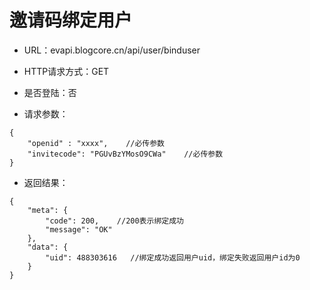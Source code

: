 # 邀请码绑定用户

- URL：evapi.blogcore.cn/api/user/binduser

- HTTP请求方式：GET

- 是否登陆：否

- 请求参数：

```
{
    "openid" : "xxxx",    //必传参数
    "invitecode": "PGUvBzYMosO9CWa"    //必传参数
}
```

- 返回结果：

```
{
    "meta": {
        "code": 200,    //200表示绑定成功
        "message": "OK" 
    },
    "data": {
        "uid": 488303616   //绑定成功返回用户uid，绑定失败返回用户id为0
    }
}
```